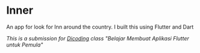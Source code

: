 # Inner

An app for look for Inn around the country. I built this using Flutter and Dart

*This is a submission for [Dicoding](https://www.dicoding.com/) class "Belajar Membuat Aplikasi Flutter untuk Pemula"*
